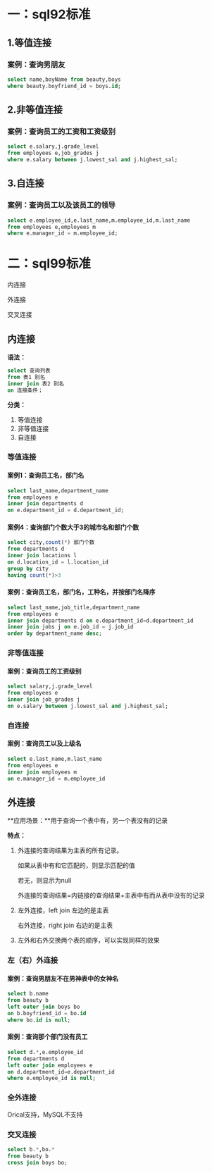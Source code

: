 # 一：sql92标准

## 1.等值连接

### 案例：查询男朋友

```SQL
select name,boyName from beauty,boys
where beauty.boyfriend_id = boys.id;
```

## 2.非等值连接

### 案例：查询员工的工资和工资级别

```SQL
select e.salary,j.grade_level
from employees e,job_grades j
where e.salary between j.lowest_sal and j.highest_sal;
```

## 3.自连接

### 案例：查询员工以及该员工的领导

```SQL
select e.employee_id,e.last_name,m.employee_id,m.last_name
from employees e,employees m
where e.manager_id = m.employee_id;
```

# 二：sql99标准

内连接

外连接

交叉连接

## 内连接

**语法：**

```SQL
select 查询列表
from 表1 别名
inner join 表2 别名
on 连接条件；
```

**分类：**

1. 等值连接
2. 非等值连接
3. 自连接

### 等值连接

#### 案例1：查询员工名，部门名

```SQL
select last_name,department_name
from employees e
inner join departments d
on e.department_id = d.department_id;
```

#### 案例4：查询部门个数大于3的城市名和部门个数

```SQL
select city,count(*) 部门个数
from departments d
inner join locations l
on d.location_id = l.location_id
group by city
having count(*)>3
```

#### 案例：查询员工名，部门名，工种名，并按部门名降序

```SQL
select last_name,job_title,department_name
from employees e
inner join departments d on e.department_id=d.department_id
inner join jobs j on e.job_id = j.job_id
order by department_name desc;
```

### 非等值连接

#### 案例：查询员工的工资级别

```SQL
select salary,j.grade_level
from employees e 
inner join job_grades j 
on e.salary between j.lowest_sal and j.highest_sal;
```

### 自连接

#### 案例：查询员工以及上级名

```SQL
select e.last_name,m.last_name
from employees e
inner join employees m
on e.manager_id = m.employee_id
```

## 外连接

**应用场景：**用于查询一个表中有，另一个表没有的记录

**特点：**

1. 外连接的查询结果为主表的所有记录。

   如果从表中有和它匹配的，则显示匹配的值

   若无，则显示为null

   外连接的查询结果=内链接的查询结果+主表中有而从表中没有的记录

2. 左外连接，left join 左边的是主表

   右外连接，right join 右边的是主表

3. 左外和右外交换两个表的顺序，可以实现同样的效果

### 左（右）外连接

#### 案例：查询男朋友不在男神表中的女神名

```SQL
select b.name
from beauty b
left outer join boys bo
on b.boyfriend_id = bo.id
where bo.id is null;
```

#### 案例：查询那个部门没有员工

```SQL
select d.*,e.employee_id
from departments d
left outer join employees e
on d.department_id=e.department_id
where e.employee_id is null;
```

### 全外连接

Orical支持，MySQL不支持

### 交叉连接

```SQL
select b.*,bo.*
from beauty b
cross join boys bo;
```

